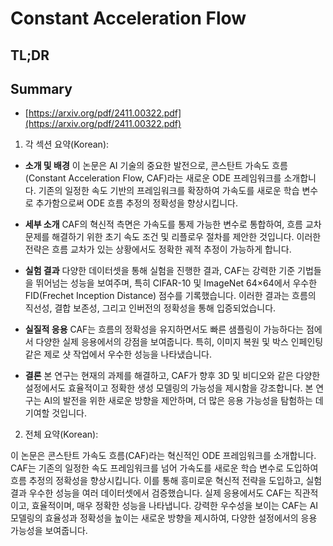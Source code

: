 # Constant Acceleration Flow
## TL;DR
## Summary
- [https://arxiv.org/pdf/2411.00322.pdf](https://arxiv.org/pdf/2411.00322.pdf)

1. 각 섹션 요약(Korean):

- **소개 및 배경**
  이 논문은 AI 기술의 중요한 발전으로, 콘스탄트 가속도 흐름(Constant Acceleration Flow, CAF)라는 새로운 ODE 프레임워크를 소개합니다. 기존의 일정한 속도 기반의 프레임워크를 확장하여 가속도를 새로운 학습 변수로 추가함으로써 ODE 흐름 추정의 정확성을 향상시킵니다.

- **세부 소개**
  CAF의 혁신적 측면은 가속도를 통제 가능한 변수로 통합하여, 흐름 교차 문제를 해결하기 위한 초기 속도 조건 및 리플로우 절차를 제안한 것입니다. 이러한 전략은 흐름 교차가 있는 상황에서도 정확한 궤적 추정이 가능하게 합니다.

- **실험 결과**
  다양한 데이터셋을 통해 실험을 진행한 결과, CAF는 강력한 기준 기법들을 뛰어넘는 성능을 보여주며, 특히 CIFAR-10 및 ImageNet 64×64에서 우수한 FID(Frechet Inception Distance) 점수를 기록했습니다. 이러한 결과는 흐름의 직선성, 결합 보존성, 그리고 인버전의 정확성을 통해 입증되었습니다.

- **실질적 응용**
  CAF는 흐름의 정확성을 유지하면서도 빠른 샘플링이 가능하다는 점에서 다양한 실제 응용에서의 강점을 보여줍니다. 특히, 이미지 복원 및 박스 인페인팅 같은 제로 샷 작업에서 우수한 성능을 나타냈습니다.

- **결론**
  본 연구는 현재의 과제를 해결하고, CAF가 향후 3D 및 비디오와 같은 다양한 설정에서도 효율적이고 정확한 생성 모델링의 가능성을 제시함을 강조합니다. 본 연구는 AI의 발전을 위한 새로운 방향을 제안하며, 더 많은 응용 가능성을 탐험하는 데 기여할 것입니다.

2. 전체 요약(Korean):

이 논문은 콘스탄트 가속도 흐름(CAF)라는 혁신적인 ODE 프레임워크를 소개합니다. CAF는 기존의 일정한 속도 프레임워크를 넘어 가속도를 새로운 학습 변수로 도입하여 흐름 추정의 정확성을 향상시킵니다. 이를 통해 흥미로운 혁신적 전략을 도입하고, 실험 결과 우수한 성능을 여러 데이터셋에서 검증했습니다. 실제 응용에서도 CAF는 직관적이고, 효율적이며, 매우 정확한 성능을 나타냅니다. 강력한 우수성을 보이는 CAF는 AI 모델링의 효율성과 정확성을 높이는 새로운 방향을 제시하여, 다양한 설정에서의 응용 가능성을 보여줍니다.